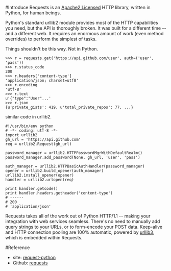 #Introduce
Requests is an [Apache2 Licensed](http://docs.python-requests.org/en/latest/user/intro/#apache2) HTTP library, written in Python, for human beings.

Python's standard urllib2 module provides most of the HTTP capabilities you need, but the API is thoroughly broken. It was built for a different time -- and a different web. It requires an enormous amount of work (even method overrides) to perform the simplest of tasks.

Things shouldn't be this way. Not in Python.

	>>> r = requests.get('https://api.github.com/user', auth=('user', 'pass'))
	>>> r.status_code
	200
	>>> r.headers['content-type']
	'application/json; charset=utf8'
	>>> r.encoding
	'utf-8'
	>>> r.text
	u'{"type":"User"...'
	>>> r.json
	{u'private_gists': 419, u'total_private_repos': 77, ...}

similar code in urllib2.

	#!/usr/bin/env python
	# -*- coding: utf-8 -*-
	import urllib2
	gh_url = 'https://api.github.com'
	req = urllib2.Request(gh_url)
	 
	password_manager = urllib2.HTTPPasswordMgrWithDefaultRealm()
	password_manager.add_password(None, gh_url, 'user', 'pass')
	 
	auth_manager = urllib2.HTTPBasicAuthHandler(password_manager)
	opener = urllib2.build_opener(auth_manager)
	urllib2.install_opener(opener)
	handler = urllib2.urlopen(req)
	 
	print handler.getcode()
	print handler.headers.getheader('content-type')
	# ------
	# 200
	# 'application/json'

Requests takes all of the work out of Python HTTP/1.1 -- making your integration with web services seamless. There's no need to manually add query strings to your URLs, or to form-encode your POST data. Keep-alive and HTTP connection pooling are 100% automatic, powered by [urllib3](https://github.com/shazow/urllib3), which is embedded within Requests.

#Reference
* site: [request-python](http://docs.python-requests.org/en/latest/)
* Github: [requests](https://github.com/kennethreitz/requests)
